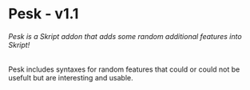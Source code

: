 # **Pesk - v1.1**

###### Pesk is a Skript addon that adds some random additional features into Skript!

Pesk includes syntaxes for random features that could or could not be usefult but are interesting and usable.
